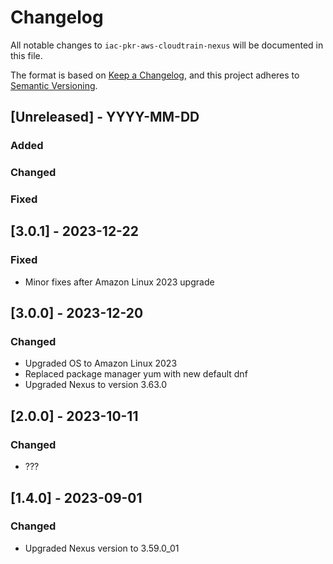 # Changelog
All notable changes to `iac-pkr-aws-cloudtrain-nexus` will be documented in this file.

The format is based on [Keep a Changelog](https://keepachangelog.com/en/1.0.0/),
and this project adheres to [Semantic Versioning](https://semver.org/spec/v2.0.0.html).

## [Unreleased] - YYYY-MM-DD
### Added
### Changed
### Fixed

## [3.0.1] - 2023-12-22
### Fixed
- Minor fixes after Amazon Linux 2023 upgrade

## [3.0.0] - 2023-12-20
### Changed
- Upgraded OS to Amazon Linux 2023
- Replaced package manager yum with new default dnf
- Upgraded Nexus to version 3.63.0

## [2.0.0] - 2023-10-11
### Changed
- ???

## [1.4.0] - 2023-09-01
### Changed
- Upgraded Nexus version to 3.59.0_01
